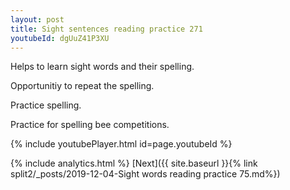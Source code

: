 ```yaml
---
layout: post
title: Sight sentences reading practice 271
youtubeId: dgUuZ41P3XU
---
```

 
 
Helps to learn sight words and their spelling.

Opportunitiy to repeat the spelling. 

Practice spelling. 
 
Practice for spelling bee competitions. 
 
{% include youtubePlayer.html id=page.youtubeId %}
 
 
{% include analytics.html %} 
[Next]({{ site.baseurl }}{% link  split2/_posts/2019-12-04-Sight words reading practice 75.md%})
 
